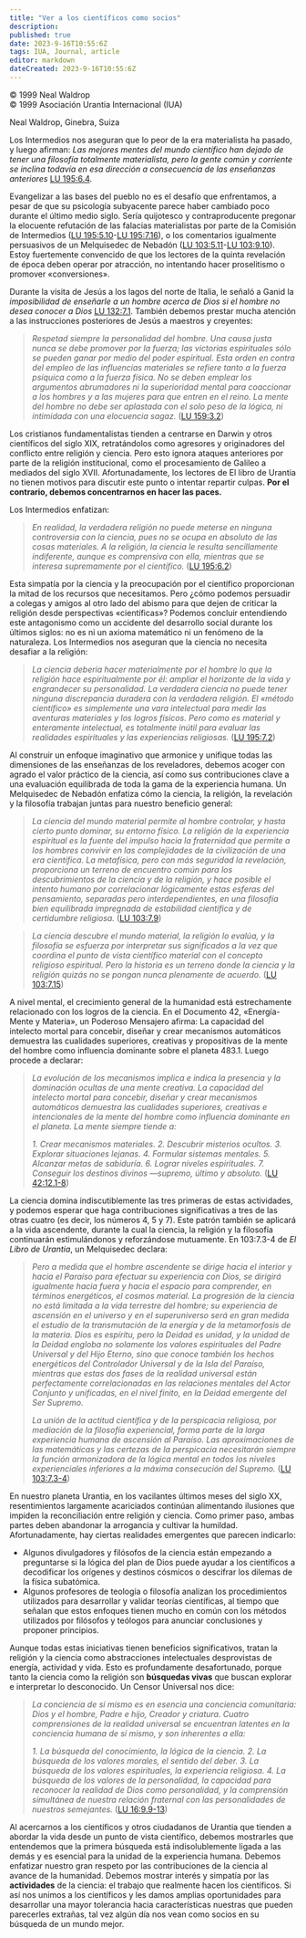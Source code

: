 ```yaml
---
title: "Ver a los científicos como socios"
description: 
published: true
date: 2023-9-16T10:55:6Z
tags: IUA, Journal, article
editor: markdown
dateCreated: 2023-9-16T10:55:6Z
---
```


<p class="v-card v-sheet theme--light grey lighten-3 px-2">© 1999 Neal Waldrop<br>© 1999 Asociación Urantia Internacional (IUA)</p>

Neal Waldrop, Ginebra, Suiza

Los Intermedios nos aseguran que lo peor de la era materialista ha pasado, y luego afirman: _Las mejores mentes del mundo científico han dejado de tener una filosofía totalmente materialista, pero la gente común y corriente se inclina todavía en esa dirección a consecuencia de las enseñanzas anteriores_ [LU 195:6.4](/es/The_Urantia_Book/195#p6_4).

Evangelizar a las bases del pueblo no es el desafío que enfrentamos, a pesar de que su psicología subyacente parece haber cambiado poco durante el último medio siglo. Sería quijotesco y contraproducente pregonar la elocuente refutación de las falacias materialistas por parte de la Comisión de Intermedios ([LU 195:5.10](/es/The_Urantia_Book/195#p5_10)-[LU 195:7.16](/es/The_Urantia_Book/195#p7_16)), o los comentarios igualmente persuasivos de un Melquisedec de Nebadón ([LU 103:5.11](/es/The_Urantia_Book/103#p5_11)-[LU 103:9.10](/es/The_Urantia_Book/103#p9_10)). Estoy fuertemente convencido de que los lectores de la quinta revelación de época deben operar por atracción, no intentando hacer proselitismo o promover «conversiones».

Durante la visita de Jesús a los lagos del norte de Italia, le señaló a Ganid la _imposibilidad de enseñarle a un hombre acerca de Dios si el hombre no desea conocer a Dios_ [LU 132:7.1](/es/The_Urantia_Book/132#p7_1). También debemos prestar mucha atención a las instrucciones posteriores de Jesús a maestros y creyentes:

> _Respetad siempre la personalidad del hombre. Una causa justa nunca se debe promover por la fuerza; las victorias espirituales sólo se pueden ganar por medio del poder espiritual. Esta orden en contra del empleo de las influencias materiales se refiere tanto a la fuerza psíquica como a la fuerza física. No se deben emplear los argumentos abrumadores ni la superioridad mental para coaccionar a los hombres y a las mujeres para que entren en el reino. La mente del hombre no debe ser aplastada con el solo peso de la lógica, ni intimidada con una elocuencia sagaz._ ([LU 159:3.2](/es/The_Urantia_Book/159#p3_2))

Los cristianos fundamentalistas tienden a centrarse en Darwin y otros científicos del siglo XIX, retratándolos como agresores y originadores del conflicto entre religión y ciencia. Pero esto ignora ataques anteriores por parte de la religión institucional, como el procesamiento de Galileo a mediados del siglo XVII. Afortunadamente, los lectores de El libro de Urantia no tienen motivos para discutir este punto o intentar repartir culpas. **Por el contrario, debemos concentrarnos en hacer las paces.**

Los Intermedios enfatizan:

> _En realidad, la verdadera religión no puede meterse en ninguna controversia con la ciencia, pues no se ocupa en absoluto de las cosas materiales. A la religión, la ciencia le resulta sencillamente indiferente, aunque es comprensiva con ella, mientras que se interesa supremamente por el científico._ ([LU 195:6.2](/es/The_Urantia_Book/195#p6_2))

Esta simpatía por la ciencia y la preocupación por el científico proporcionan la mitad de los recursos que necesitamos. Pero ¿cómo podemos persuadir a colegas y amigos al otro lado del abismo para que dejen de criticar la religión desde perspectivas «científicas»? Podemos concluir entendiendo este antagonismo como un accidente del desarrollo social durante los últimos siglos: no es ni un axioma matemático ni un fenómeno de la naturaleza. Los Intermedios nos aseguran que la ciencia no necesita desafiar a la religión:

> _La ciencia debería hacer materialmente por el hombre lo que la religión hace espiritualmente por él: ampliar el horizonte de la vida y engrandecer su personalidad. La verdadera ciencia no puede tener ninguna discrepancia duradera con la verdadera religión. El «método científico» es simplemente una vara intelectual para medir las aventuras materiales y los logros físicos. Pero como es material y enteramente intelectual, es totalmente inútil para evaluar las realidades espirituales y las experiencias religiosas._ ([LU 195:7.2](/es/The_Urantia_Book/195#p7_2))

Al construir un enfoque imaginativo que armonice y unifique todas las dimensiones de las enseñanzas de los reveladores, debemos acoger con agrado el valor práctico de la ciencia, así como sus contribuciones clave a una evaluación equilibrada de toda la gama de la experiencia humana. Un Melquisedec de Nebadón enfatiza cómo la ciencia, la religión, la revelación y la filosofía trabajan juntas para nuestro beneficio general:

> _La ciencia del mundo material permite al hombre controlar, y hasta cierto punto dominar, su entorno físico. La religión de la experiencia espiritual es la fuente del impulso hacia la fraternidad que permite a los hombres convivir en las complejidades de la civilización de una era científica. La metafísica, pero con más seguridad la revelación, proporciona un terreno de encuentro común para los descubrimientos de la ciencia y de la religión, y hace posible el intento humano por correlacionar lógicamente estas esferas del pensamiento, separadas pero interdependientes, en una filosofía bien equilibrada impregnada de estabilidad científica y de certidumbre religiosa._ ([LU 103:7.9](/es/The_Urantia_Book/103#p7_9))

> _La ciencia descubre el mundo material, la religión lo evalúa, y la filosofía se esfuerza por interpretar sus significados a la vez que coordina el punto de vista científico material con el concepto religioso espiritual. Pero la historia es un terreno donde la ciencia y la religión quizás no se pongan nunca plenamente de acuerdo._ ([LU 103:7.15](/es/The_Urantia_Book/103#p7_15))

A nivel mental, el crecimiento general de la humanidad está estrechamente relacionado con los logros de la ciencia. En el Documento 42, «Energía-Mente y Materia», un Poderoso Mensajero afirma: La capacidad del intelecto mortal para concebir, diseñar y crear mecanismos automáticos demuestra las cualidades superiores, creativas y propositivas de la mente del hombre como influencia dominante sobre el planeta 483.1. Luego procede a declarar:

> _La evolución de los mecanismos implica e indica la presencia y la dominación ocultas de una mente creativa. La capacidad del intelecto mortal para concebir, diseñar y crear mecanismos automáticos demuestra las cualidades superiores, creativas e intencionales de la mente del hombre como influencia dominante en el planeta. La mente siempre tiende a:_
> 
> _1. Crear mecanismos materiales._
> _2. Descubrir misterios ocultos._
> _3. Explorar situaciones lejanas._
> _4. Formular sistemas mentales._
> _5. Alcanzar metas de sabiduría._
> _6. Lograr niveles espirituales._
> _7. Conseguir los destinos divinos —supremo, último y absoluto._ ([LU 42:12.1-8](/es/The_Urantia_Book/42#p12_1))

La ciencia domina indiscutiblemente las tres primeras de estas actividades, y podemos esperar que haga contribuciones significativas a tres de las otras cuatro (es decir, los números 4, 5 y 7). Este patrón también se aplicará a la vida ascendente, durante la cual la ciencia, la religión y la filosofía continuarán estimulándonos y reforzándose mutuamente. En 103:7.3-4 de _El Libro de Urantia_, un Melquisedec declara:

> _Pero a medida que el hombre ascendente se dirige hacia el interior y hacia el Paraíso para efectuar su experiencia con Dios, se dirigirá igualmente hacia fuera y hacia el espacio para comprender, en términos energéticos, el cosmos material. La progresión de la ciencia no está limitada a la vida terrestre del hombre; su experiencia de ascensión en el universo y en el superuniverso será en gran medida el estudio de la transmutación de la energía y de la metamorfosis de la materia. Dios es espíritu, pero la Deidad es unidad, y la unidad de la Deidad engloba no solamente los valores espirituales del Padre Universal y del Hijo Eterno, sino que conoce también los hechos energéticos del Controlador Universal y de la Isla del Paraíso, mientras que estas dos fases de la realidad universal están perfectamente correlacionadas en las relaciones mentales del Actor Conjunto y unificadas, en el nivel finito, en la Deidad emergente del Ser Supremo._
> 
> _La unión de la actitud científica y de la perspicacia religiosa, por mediación de la filosofía experiencial, forma parte de la larga experiencia humana de ascensión al Paraíso. Las aproximaciones de las matemáticas y las certezas de la perspicacia necesitarán siempre la función armonizadora de la lógica mental en todos los niveles experienciales inferiores a la máxima consecución del Supremo._ ([LU 103:7.3-4](/es/The_Urantia_Book/103#p7_3))

En nuestro planeta Urantia, en los vacilantes últimos meses del siglo XX, resentimientos largamente acariciados continúan alimentando ilusiones que impiden la reconciliación entre religión y ciencia. Como primer paso, ambas partes deben abandonar la arrogancia y cultivar la humildad. Afortunadamente, hay ciertas realidades emergentes que parecen indicarlo:

- Algunos divulgadores y filósofos de la ciencia están empezando a preguntarse si la lógica del plan de Dios puede ayudar a los científicos a decodificar los orígenes y destinos cósmicos o descifrar los dilemas de la física subatómica.
- Algunos profesores de teología o filosofía analizan los procedimientos utilizados para desarrollar y validar teorías científicas, al tiempo que señalan que estos enfoques tienen mucho en común con los métodos utilizados por filósofos y teólogos para anunciar conclusiones y proponer principios.

Aunque todas estas iniciativas tienen beneficios significativos, tratan la religión y la ciencia como abstracciones intelectuales desprovistas de energía, actividad y vida. Esto es profundamente desafortunado, porque tanto la ciencia como la religión son **búsquedas vivas** que buscan explorar e interpretar lo desconocido. Un Censor Universal nos dice:

> _La conciencia de sí mismo es en esencia una conciencia comunitaria: Dios y el hombre, Padre e hijo, Creador y criatura. Cuatro comprensiones de la realidad universal se encuentran latentes en la conciencia humana de sí mismo, y son inherentes a ella:_
> 
> _1. La búsqueda del conocimiento, la lógica de la ciencia._
> _2. La búsqueda de los valores morales, el sentido del deber._
> _3. La búsqueda de los valores espirituales, la experiencia religiosa._
> _4. La búsqueda de los valores de la personalidad, la capacidad para reconocer la realidad de Dios como personalidad, y la comprensión simultánea de nuestra relación fraternal con las personalidades de nuestros semejantes._ ([LU 16:9.9-13](/es/The_Urantia_Book/16#p9_9))

Al acercarnos a los científicos y otros ciudadanos de Urantia que tienden a abordar la vida desde un punto de vista científico, debemos mostrarles que entendemos que la primera búsqueda está indisolublemente ligada a las demás y es esencial para la unidad de la experiencia humana. Debemos enfatizar nuestro gran respeto por las contribuciones de la ciencia al avance de la humanidad. Debemos mostrar interés y simpatía por las **actividades** de la ciencia: el trabajo que realmente hacen los científicos. Si así nos unimos a los científicos y les damos amplias oportunidades para desarrollar una mayor tolerancia hacia características nuestras que pueden parecerles extrañas, tal vez algún día nos vean como socios en su búsqueda de un mundo mejor.